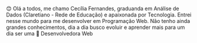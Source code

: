 :blush: Olá a todos, me chamo Cecília Fernandes, graduanda em Análise de Dados (Claretiano - Rede de Educação) e apaixonada por Tecnologia. 
Entrei nesse mundo para me desenvolver em Programação Web. Não tenho ainda grandes conhecimentos, dia a dia busco evoluir e aprender mais para um dia ser uma 
:dizzy: Desenvolvedora Web 

